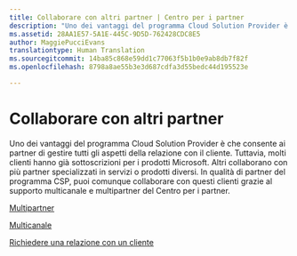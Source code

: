 ```yaml
---
title: Collaborare con altri partner | Centro per i partner
description: "Uno dei vantaggi del programma Cloud Solution Provider è che consente ai partner di gestire tutti gli aspetti della relazione con il cliente."
ms.assetid: 28AA1E57-5A1E-445C-9D5D-762428CDC8E5
author: MaggiePucciEvans
translationtype: Human Translation
ms.sourcegitcommit: 14ba85c868e59dd1c77063f5b1b0e9ab8db7f82f
ms.openlocfilehash: 8798a8ae55b3e3d687cdfa3d55bedc44d195523e

---
```


# Collaborare con altri partner


Uno dei vantaggi del programma Cloud Solution Provider è che consente ai partner di gestire tutti gli aspetti della relazione con il cliente. Tuttavia, molti clienti hanno già sottoscrizioni per i prodotti Microsoft. Altri collaborano con più partner specializzati in servizi o prodotti diversi. In qualità di partner del programma CSP, puoi comunque collaborare con questi clienti grazie al supporto multicanale e multipartner del Centro per i partner.

[Multipartner](multipartner.md)

[Multicanale](multichannel.md)

[Richiedere una relazione con un cliente](request-a-relationship-with-a-customer.md)

 

 






<!--HONumber=Nov16_HO4-->


